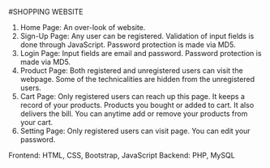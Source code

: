 #SHOPPING WEBSITE
1.	Home Page: An over-look of website.
2.	Sign-Up Page: Any user can be registered. Validation of input fields is done through JavaScript. Password protection is made via MD5.
3.	Login Page: Input fields are email and password. Password protection is made via MD5.
4.	Product Page: Both registered and unregistered users can visit the webpage. Some of the technicalities are hidden from the unregistered                   users.
5.	Cart Page: Only registered users can reach up this page. It keeps a record of your products. Products you bought or added to cart. It                  also delivers the bill. You can anytime add or remove your products from your cart.
6.	Setting Page: Only registered users can visit page. You can edit your password.

Frontend: HTML, CSS, Bootstrap, JavaScript
Backend: PHP, MySQL
